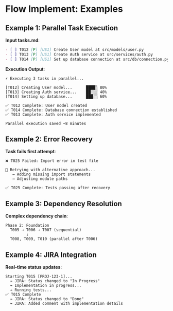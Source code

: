 # Flow Implement: Examples

## Example 1: Parallel Task Execution

**Input tasks.md**:
```markdown
- [ ] T012 [P] [US1] Create User model at src/models/user.py
- [ ] T013 [P] [US1] Create Auth service at src/services/auth.py
- [ ] T014 [P] [US1] Set up database connection at src/db/connection.py
```

**Execution Output**:
```
⚡ Executing 3 tasks in parallel...

[T012] Creating User model...      ████░ 80%
[T013] Creating Auth service...    ██░░░ 40%
[T014] Setting up database...      ███░░ 60%

✅ T012 Complete: User model created
✅ T014 Complete: Database connection established
✅ T013 Complete: Auth service implemented

Parallel execution saved ~8 minutes
```

## Example 2: Error Recovery

**Task fails first attempt**:
```
❌ T025 Failed: Import error in test file

🔄 Retrying with alternative approach...
   → Adding missing import statements
   → Adjusting module paths

✅ T025 Complete: Tests passing after recovery
```

## Example 3: Dependency Resolution

**Complex dependency chain**:
```
Phase 2: Foundation
  T005 → T006 → T007 (sequential)
         ↓
  T008, T009, T010 (parallel after T006)
```

## Example 4: JIRA Integration

**Real-time status updates**:
```
Starting T015 [PROJ-123-1]...
  → JIRA: Status changed to "In Progress"
  → Implementation in progress...
  → Running tests...
✅ T015 Complete
  → JIRA: Status changed to "Done"
  → JIRA: Added comment with implementation details
```